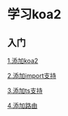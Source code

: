 # 学习koa2

## 入门

[1.添加koa2](https://github.com/twodogegg/learn-koa2/doc/1.添加koa2.md)

[2.添加import支持](https://github.com/twodogegg/learn-koa2/doc/2.添加import支持.md)

[3.添加ts支持](https://github.com/twodogegg/learn-koa2/doc/3.添加ts支持.md)

[4.添加路由](https://github.com/twodogegg/learn-koa2/doc/4.添加路由.md)